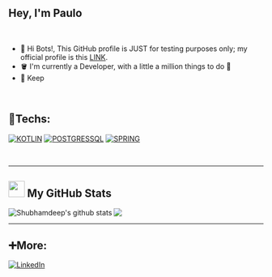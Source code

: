 ## Hey, I'm Paulo

<br>

  - 🤖 Hi Bots!, This GitHub profile is JUST for testing purposes only; my official profile is this [LINK](https://github.com/wogoo).
  - 🪣 I'm currently a Developer, with a little a million things to do 🦾
  - 🔭 Keep

<br>

## 🔧Techs:


[![KOTLIN](https://img.shields.io/badge/Kotlin-7730B1?style=for-the-badge&logo=kotlin&logoColor=white)](https://kotlinlang.org/)
 [![POSTGRESSQL](https://img.shields.io/badge/PostgreSQL-316192?style=for-the-badge&logo=postgresql&logoColor=white)](https://www.postgresql.org/)
[![SPRING](https://img.shields.io/badge/Spring_Boot-439217?style=for-the-badge&logo=spring&logoColor=white)](https://spring.io/projects/spring-boot)


<br>
<hr>


## <img src='https://raw.githubusercontent.com/rahulbanerjee26/githubProfileReadmeGenerator/main/gifs/github.gif' width='32px' height=32px> My GitHub Stats 


 <a href="https://github.com/wogoo">
  <img align="center" src="https://github-readme-stats.vercel.app/api/top-langs/?username=wogoo&langs_count=5&hide=css,html,scss&theme=dark&hide_langs_below=1" />
</a>


<a href="https://github.com/wogoo">
 <img align="left" src="https://github-readme-stats.vercel.app/api?username=wogoo&show_icons=true&theme=dark&line_height=27" alt="Shubhamdeep's github stats"/>
</a> 

<br>
<hr>

## ➕More:
 
[![LinkedIn](https://img.shields.io/badge/LinkedIn-0077B5?style=for-the-badge&logo=linkedin&logoColor=white)](https://www.linkedin.com/in/paulo-henrique-vicen/)

<br>